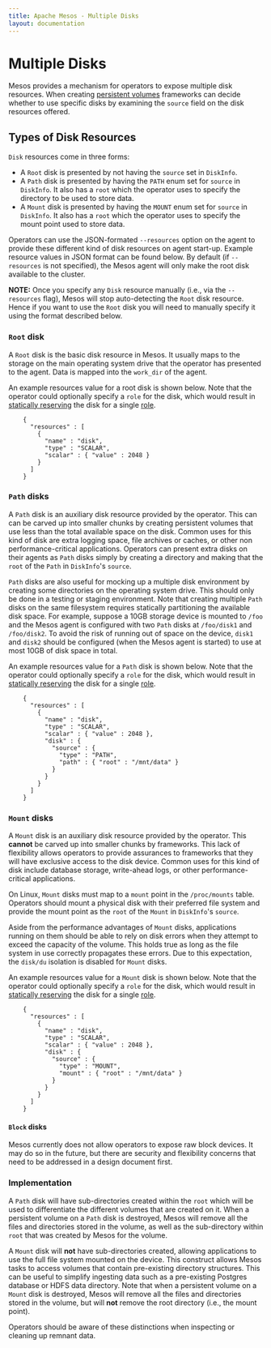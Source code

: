 ```yaml
---
title: Apache Mesos - Multiple Disks
layout: documentation
---
```


# Multiple Disks

Mesos provides a mechanism for operators to expose multiple disk resources. When
creating [persistent volumes](persistent-volume.md) frameworks can decide
whether to use specific disks by examining the `source` field on the disk
resources offered.

## Types of Disk Resources

`Disk` resources come in three forms:

* A `Root` disk is presented by not having the `source` set in `DiskInfo`.
* A `Path` disk is presented by having the `PATH` enum set for `source` in
  `DiskInfo`. It also has a `root` which the operator uses to specify the
  directory to be used to store data.
* A `Mount` disk is presented by having the `MOUNT` enum set for `source` in
  `DiskInfo`. It also has a `root` which the operator uses to specify the
  mount point used to store data.

Operators can use the JSON-formated `--resources` option on the agent to provide
these different kind of disk resources on agent start-up. Example resource
values in JSON format can be found below. By default (if `--resources` is not
specified), the Mesos agent will only make the root disk available to the
cluster.

**NOTE:** Once you specify any `Disk` resource manually (i.e., via the
`--resources` flag), Mesos will stop auto-detecting the `Root` disk resource.
Hence if you want to use the `Root` disk you will need to manually specify it
using the format described below.

### `Root` disk

A `Root` disk is the basic disk resource in Mesos. It usually maps to the
storage on the main operating system drive that the operator has presented to
the agent. Data is mapped into the `work_dir` of the agent.

An example resources value for a root disk is shown below. Note that the
operator could optionally specify a `role` for the disk, which would result in
[statically reserving](reservation.md) the disk for a single [role](roles.md).

        {
          "resources" : [
            {
              "name" : "disk",
              "type" : "SCALAR",
              "scalar" : { "value" : 2048 }
            }
          ]
        }

### `Path` disks

A `Path` disk is an auxiliary disk resource provided by the operator. This can
can be carved up into smaller chunks by creating persistent volumes that use
less than the total available space on the disk. Common uses for this kind of
disk are extra logging space, file archives or caches, or other non
performance-critical applications.  Operators can present extra disks on their
agents as `Path` disks simply by creating a directory and making that the `root`
of the `Path` in `DiskInfo`'s `source`.

`Path` disks are also useful for mocking up a multiple disk environment by
creating some directories on the operating system drive. This should only be
done in a testing or staging environment. Note that creating multiple `Path`
disks on the same filesystem requires statically partitioning the available disk
space. For example, suppose a 10GB storage device is mounted to `/foo` and the
Mesos agent is configured with two `Path` disks at `/foo/disk1` and
`/foo/disk2`. To avoid the risk of running out of space on the device, `disk1`
and `disk2` should be configured (when the Mesos agent is started) to use at
most 10GB of disk space in total.

An example resources value for a `Path` disk is shown below. Note that the
operator could optionally specify a `role` for the disk, which would result in
[statically reserving](reservation.md) the disk for a single [role](roles.md).

        {
          "resources" : [
            {
              "name" : "disk",
              "type" : "SCALAR",
              "scalar" : { "value" : 2048 },
              "disk" : {
                "source" : {
                  "type" : "PATH",
                  "path" : { "root" : "/mnt/data" }
                }
              }
            }
          ]
        }

### `Mount` disks

A `Mount` disk is an auxiliary disk resource provided by the operator. This
__cannot__ be carved up into smaller chunks by frameworks. This lack of
flexibility allows operators to provide assurances to frameworks that they will
have exclusive access to the disk device. Common uses for this kind of disk
include database storage, write-ahead logs, or other performance-critical
applications.

On Linux, `Mount` disks must map to a `mount` point in the `/proc/mounts`
table. Operators should mount a physical disk with their preferred file system
and provide the mount point as the `root` of the `Mount` in `DiskInfo`'s
`source`.

Aside from the performance advantages of `Mount` disks, applications running on
them should be able to rely on disk errors when they attempt to exceed the
capacity of the volume. This holds true as long as the file system in use
correctly propagates these errors. Due to this expectation, the `disk/du`
isolation is disabled for `Mount` disks.

An example resources value for a `Mount` disk is shown below. Note that the
operator could optionally specify a `role` for the disk, which would result in
[statically reserving](reservation.md) the disk for a single [role](roles.md).

        {
          "resources" : [
            {
              "name" : "disk",
              "type" : "SCALAR",
              "scalar" : { "value" : 2048 },
              "disk" : {
                "source" : {
                  "type" : "MOUNT",
                  "mount" : { "root" : "/mnt/data" }
                }
              }
            }
          ]
        }

#### `Block` disks

Mesos currently does not allow operators to expose raw block devices. It may do
so in the future, but there are security and flexibility concerns that need to
be addressed in a design document first.

### Implementation

A `Path` disk will have sub-directories created within the `root` which will be
used to differentiate the different volumes that are created on it. When a
persistent volume on a `Path` disk is destroyed, Mesos will remove all the files
and directories stored in the volume, as well as the sub-directory within `root`
that was created by Mesos for the volume.

A `Mount` disk will __not__ have sub-directories created, allowing applications
to use the full file system mounted on the device. This construct allows Mesos
tasks to access volumes that contain pre-existing directory structures. This can
be useful to simplify ingesting data such as a pre-existing Postgres database or
HDFS data directory. Note that when a persistent volume on a `Mount` disk is
destroyed, Mesos will remove all the files and directories stored in the volume,
but will __not__ remove the root directory (i.e., the mount point).

Operators should be aware of these distinctions when inspecting or cleaning up
remnant data.
